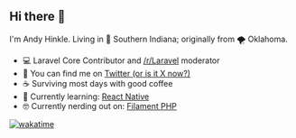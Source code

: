 ## Hi there 👋

I'm Andy Hinkle. Living in 🌽 Southern Indiana; originally from 🌪️ Oklahoma. 

- 💻 Laravel Core Contributor and [/r/Laravel](https://reddit.com/r/laravel) moderator
- 🔎 You can find me on [Twitter (or is it X now?)](https://twitter.com/andyhnk)
- ☕️  Surviving most days with good coffee
- 🌱 Currently learning: [React Native](https://reactnative.dev/)
- 🤓 Currently nerding out on: [Filament PHP](https://filamentphp.com/)

[![wakatime](https://wakatime.com/badge/user/3ead2445-b9ef-411b-bb4a-8a4f6aa7618d.svg?style=for-the-badge)](https://wakatime.com/@3ead2445-b9ef-411b-bb4a-8a4f6aa7618d)

